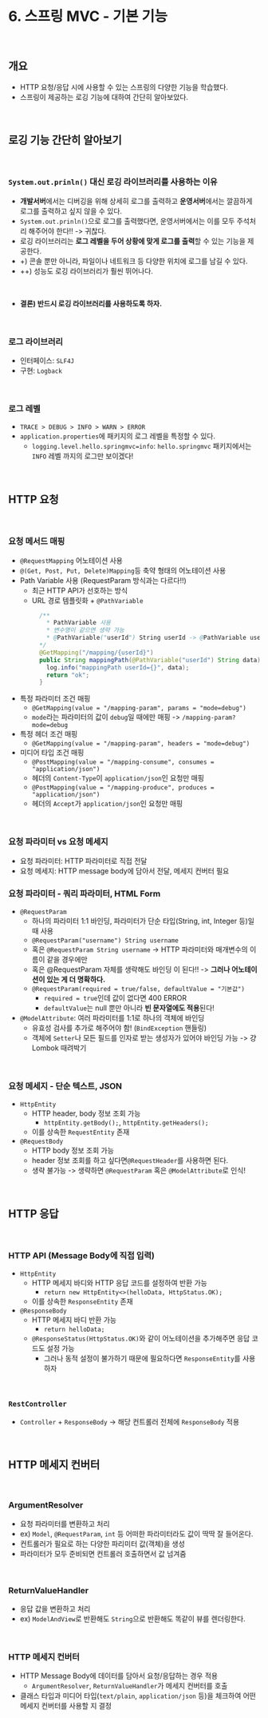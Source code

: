 # 6. 스프링 MVC - 기본 기능

<br/>

## 개요
- HTTP 요청/응답 시에 사용할 수 있는 스프링의 다양한 기능을 학습했다.
- 스프링이 제공하는 로깅 기능에 대하여 간단히 알아보았다.

<br/>

## 로깅 기능 간단히 알아보기
<br/>

### `System.out.prinln()` 대신 로깅 라이브러리를 사용하는 이유
- **개발서버**에서는 디버깅을 위해 상세히 로그를 출력하고 **운영서버**에서는 깔끔하게 로그를 출력하고 싶지 않을 수 있다.
- `System.out.prinln()`으로 로그를 출력했다면, 운영서버에서는 이를 모두 주석처리 해주어야 한다!! -> 귀찮다.
- 로깅 라이브러리는 **로그 레벨을 두어 상황에 맞게 로그를 출력**할 수 있는 기능을 제공한다.
- +) 콘솔 뿐만 아니라, 파일이나 네트워크 등 다양한 위치에 로그를 남길 수 있다.
- ++) 성능도 로깅 라이브러리가 훨씬 뛰어나다.


<br/>

- **결론) 반드시 로깅 라이브러리를 사용하도록 하자.**

<br/>

### 로그 라이브러리
- 인터페이스: `SLF4J`
- 구현: `Logback`

<br/>

### 로그 레벨
- `TRACE > DEBUG > INFO > WARN > ERROR`
- `application.properties`에 패키지의 로그 레벨을 특정할 수 있다.
  - `logging.level.hello.springmvc=info`: `hello.springmvc` 패키지에서는 `INFO` 레벨 까지의 로그만 보이겠다!

<br/>

## HTTP 요청
<br/>

### 요청 메서드 매핑
- `@RequestMapping` 어노테이션 사용
- `@(Get, Post, Put, Delete)Mapping`등 축약 형태의 어노테이션 사용
- Path Variable 사용 (RequestParam 방식과는 다르다!!)
  - 최근 HTTP API가 선호하는 방식
  - URL 경로 템플릿화 + `@PathVariable`
      ```java
        /**
          * PathVariable 사용
          * 변수명이 같으면 생략 가능
          * @PathVariable("userId") String userId -> @PathVariable userId 
        */
        @GetMapping("/mapping/{userId}")
        public String mappingPath(@PathVariable("userId") String data) {
          log.info("mappingPath userId={}", data);
          return "ok";
        }
      ```
- 특정 파라미터 조건 매핑
  - `@GetMapping(value = "/mapping-param", params = "mode=debug")`
  - `mode`라는 파라미터의 값이 `debug`일 때에만 매핑 -> `/mapping-param?mode=debug`
- 특정 헤더 조건 매핑
  - `@GetMapping(value = "/mapping-param", headers = "mode=debug")`
- 미디어 타입 조건 매핑
  - `@PostMapping(value = "/mapping-consume", consumes = "application/json")`
  - 헤더의 `Content-Type`이 `application/json`인 요청만 매핑 
  - `@PostMapping(value = "/mapping-produce", produces = "application/json")`
  - 헤더의 `Accept`가 `application/json`인 요청만 매핑

<br/>

### 요청 파라미터 vs 요청 메세지
- 요청 파라미터: HTTP 파라미터로 직접 전달
- 요청 메세지: HTTP message body에 담아서 전달, 메세지 컨버터 필요

### 요청 파라미터 - 쿼리 파라미터, HTML Form
- `@RequestParam`
  - 하나의 파라미터 1:1 바인딩, 파라미터가 단순 타입(String, int, Integer 등)일 때 사용
  - `@RequestParam("username") String username`
  - 혹은 `@RequestParam String username` -> HTTP 파라미터와 매개변수의 이름이 같을 경우에만
  - 혹은 @RequestParam 자체를 생략해도 바인딩 이 된다!! -> **그러나 어노테이션이 있는 게 더 명확하다.**
  - `@RequestParam(required = true/false, defaultValue = "기본값")`
    - `required = true`인데 값이 없다면 400 ERROR 
    - `defaultValue`는 null 뿐만 아니라 **빈 문자열에도 적용**된다!
- `@ModelAttribute`: 여러 파라미터를 1:1로 하나의 객체에 바인딩
  - 유효성 검사를 추가로 해주어야 함! (`BindException` 핸들링)
  - 객체에 `Setter`나 모든 필드를 인자로 받는 생성자가 있어야 바인딩 가능 -> 걍 Lombok 때려박기 

<br/>

### 요청 메세지 - 단순 텍스트, JSON
- `HttpEntity`
  - HTTP header, body 정보 조회 가능
    - `httpEntity.getBody();`, `httpEntity.getHeaders();`
  - 이를 상속한 `RequestEntity` 존재
- `@RequestBody`
  - HTTP body 정보 조회 가능
  - header 정보 조회를 하고 싶다면`@RequestHeader`를 사용하면 된다.
  - 생략 불가능 -> 생략하면 `@RequestParam` 혹은 `@ModelAttribute`로 인식!

<br/>

## HTTP 응답

<br/>

### HTTP API (Message Body에 직접 입력)
- `HttpEntity`
  - HTTP 메세지 바디와 HTTP 응답 코드를 설정하여 반환 가능
    - `return new HttpEntity<>(helloData, HttpStatus.OK);`
  - 이를 상속한 `ResponseEntity` 존재
- `@ResponseBody`
  - HTTP 메세지 바디 반환 가능
    - `return helloData;`
  - `@ResponseStatus(HttpStatus.OK)`와 같이 어노테이션을 추가해주면 응답 코드도 설정 가능
    - 그러나 동적 설정이 불가하기 때문에 필요하다면 `ResponseEntity`를 사용하자

<br/>

### `RestController`
- `Controller` + `ResponseBody` -> 해당 컨트롤러 전체에 `ResponseBody` 적용

<br/>

## HTTP 메세지 컨버터

<br/>

### ArgumentResolver
- 요청 파라미터를 변환하고 처리
- ex) `Model`, `@RequestParam`, `int` 등 어떠한 파라미터라도 값이 딱딱 잘 들어온다. 
- 컨트롤러가 필요로 하는 다양한 파리미터 값(객체)을 생성
- 파라미터가 모두 준비되면 컨트롤러 호출하면서 값 넘겨줌

<br/>

### ReturnValueHandler
- 응답 값을 변환하고 처리
- ex) `ModelAndView`로 반환해도 `String`으로 반환해도 똑같이 뷰를 렌더링한다.

<br/>

### HTTP 메세지 컨버터
- HTTP Message Body에 데이터를 담아서 요청/응답하는 경우 적용 
  - `ArgumentResolver`, `ReturnValueHandler`가 메세지 컨버터를 호출
- 클래스 타입과 미디어 타입(`text/plain`, `application/json` 등)을 체크하여 어떤 메세지 컨버터를 사용할 지 결정

<br/>


<br/>
<br/>